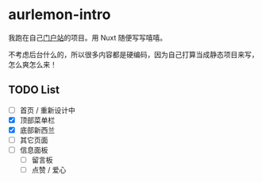 # aurlemon-intro
我跑在自己[门户站](https://aurlemon.top/)的项目。用 Nuxt 随便写写嘻嘻。

不考虑后台什么的，所以很多内容都是硬编码，因为自己打算当成静态项目来写，怎么爽怎么来！

## TODO List
- [ ] 首页 / 重新设计中
- [x] 顶部菜单栏
- [x] 底部新西兰
- [ ] 其它页面
- [ ] 信息面板
    - [ ] 留言板
    - [ ] 点赞 / 爱心